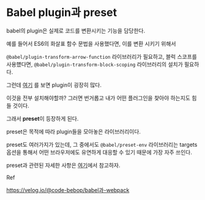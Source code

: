 # Babel plugin과 preset



babel의 plugin은 실제로 코드를 변환시키는 기능을 담당한다.

예를 들어서 ES6의 화살표 함수 문법을 사용했다면, 이를 변환 시키기 위해서

`@babel/plugin-transform-arrow-function` 라이브러리가 필요하고, 
블럭 스코프를 사용헀다면, `@babel/plugin-transform-block-scoping` 라이브러리의 설치가 필요하다.

그런데 [여기](https://babeljs.io/docs/en/plugins-list) 를 보면 plugin이 굉장히 많다.

이것을 전부 설치해야할까? 그러면 번거롭고 내가 어떤 플러그인을 찾아야 하는지도 힘들 것이다.



그래서 **preset**이 등장하게 된다.

preset은 목적에 따라 plugin들을 모아놓은 라이브러리이다.

preset도 여러가지가 있는데, 그 중에서도 `@babel/preset-env` 라이브러리는 targets 옵션을 통해서 어떤 브라우저에도 유연하게 대응할 수 있기 때문에 가장 자주 쓰인다.

preset과 관련된 자세한 사항은 [여기](https://babeljs.io/docs/en/babel-preset-env)에서 참고하자.



Ref

https://velog.io/@code-bebop/babel과-webpack